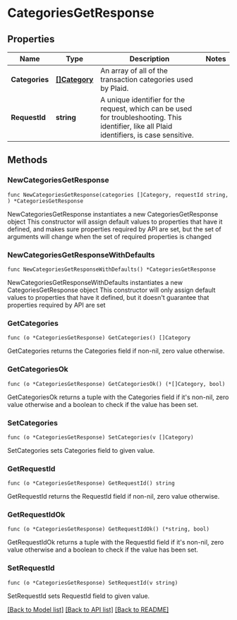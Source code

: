 # CategoriesGetResponse

## Properties

Name | Type | Description | Notes
------------ | ------------- | ------------- | -------------
**Categories** | [**[]Category**](Category.md) | An array of all of the transaction categories used by Plaid. | 
**RequestId** | **string** | A unique identifier for the request, which can be used for troubleshooting. This identifier, like all Plaid identifiers, is case sensitive. | 

## Methods

### NewCategoriesGetResponse

`func NewCategoriesGetResponse(categories []Category, requestId string, ) *CategoriesGetResponse`

NewCategoriesGetResponse instantiates a new CategoriesGetResponse object
This constructor will assign default values to properties that have it defined,
and makes sure properties required by API are set, but the set of arguments
will change when the set of required properties is changed

### NewCategoriesGetResponseWithDefaults

`func NewCategoriesGetResponseWithDefaults() *CategoriesGetResponse`

NewCategoriesGetResponseWithDefaults instantiates a new CategoriesGetResponse object
This constructor will only assign default values to properties that have it defined,
but it doesn't guarantee that properties required by API are set

### GetCategories

`func (o *CategoriesGetResponse) GetCategories() []Category`

GetCategories returns the Categories field if non-nil, zero value otherwise.

### GetCategoriesOk

`func (o *CategoriesGetResponse) GetCategoriesOk() (*[]Category, bool)`

GetCategoriesOk returns a tuple with the Categories field if it's non-nil, zero value otherwise
and a boolean to check if the value has been set.

### SetCategories

`func (o *CategoriesGetResponse) SetCategories(v []Category)`

SetCategories sets Categories field to given value.


### GetRequestId

`func (o *CategoriesGetResponse) GetRequestId() string`

GetRequestId returns the RequestId field if non-nil, zero value otherwise.

### GetRequestIdOk

`func (o *CategoriesGetResponse) GetRequestIdOk() (*string, bool)`

GetRequestIdOk returns a tuple with the RequestId field if it's non-nil, zero value otherwise
and a boolean to check if the value has been set.

### SetRequestId

`func (o *CategoriesGetResponse) SetRequestId(v string)`

SetRequestId sets RequestId field to given value.



[[Back to Model list]](../README.md#documentation-for-models) [[Back to API list]](../README.md#documentation-for-api-endpoints) [[Back to README]](../README.md)


